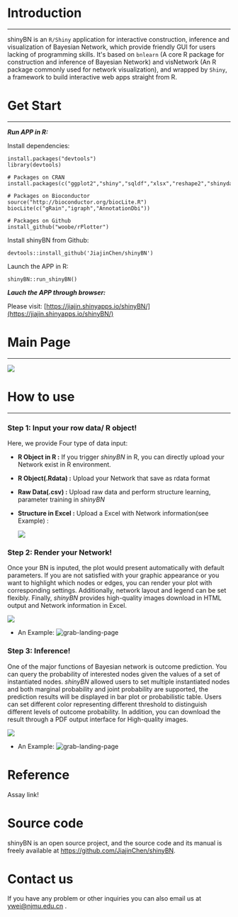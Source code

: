 # Introduction
___
shinyBN is an `R/Shiny` application for interactive construction, inference and visualization of Bayesian Network, which provide friendly GUI for users lacking of programming skills. It's based on `bnlearn` (A core R package for construction and inference of Bayesian Network) and visNetwork  (An R package commonly used for network visualization), and wrapped by `Shiny`, a framework to build interactive web apps straight from R. 

# Get Start
___
***Run APP in R:***

Install dependencies:
```{r,eval = FALSE}
install.packages("devtools")
library(devtools)

# Packages on CRAN
install.packages(c("ggplot2","shiny","sqldf","xlsx","reshape2","shinydashboard","DT","bnlearn","ggsci","shinyjqui","shinydashboardPlus","visNetwork","knitr"))

# Packages on Bioconductor
source("http://bioconductor.org/biocLite.R")
biocLite(c("gRain","igraph","AnnotationDbi"))

# Packages on Github
install_github("woobe/rPlotter")
```

Install shinyBN from Github:
```{r,eval = FALSE}
devtools::install_github('JiajinChen/shinyBN')
```

Launch the APP in R:
```{r,eval = FALSE}
shinyBN::run_shinyBN()
```


***Lauch the APP through browser:***

Please visit: [https://jiajin.shinyapps.io/shinyBN/](https://jiajin.shinyapps.io/shinyBN/)

# Main Page
___

<img src="https://github.com/JiajinChen/shinyBN/blob/master/inst/images/Main%20Page.png?raw=true"/>


# How to use
___
### **Step 1: Input your row data/ R object!**

Here, we provide Four type of data input:
+ **R Object in R :** If you trigger *shinyBN* in R, you can directly upload your Network exist in R environment.
+ **R Object(.Rdata) :** Upload your Network that save as rdata format
+ **Raw Data(.csv) :** Upload raw data and perform structure learning, parameter training in *shinyBN*
+ **Structure in Excel :** Upload a Excel with Network information(see Example) :

  <img src="https://github.com/JiajinChen/shinyBN/blob/master/inst/images/Input.png?raw=true"/>
   
### **Step 2: Render your Network!**

Once your BN is inputed, the plot would present automatically with default parameters. If you are not satisfied with your graphic appearance or you want to highlight which nodes or edges, you can render your plot with corresponding settings. Additionally, network layout and legend can be set flexibly. Finally, *shinyBN* provides high-quality images download in HTML output and Network information in Excel.


  <img src="https://github.com/JiajinChen/shinyBN/blob/master/inst/images/Render.png?raw=true"/>
  
  + An Example:
  ![grab-landing-page](https://github.com/JiajinChen/shinyBN/blob/master/inst/GIF/Render1280.gif?v=9ad8eed7)
  
### **Step 3: Inference!**

One of the major functions of Bayesian network is outcome prediction. You can query the probability of interested nodes given the values of a set of instantiated nodes. *shinyBN* allowed users to set multiple instantiated nodes and both marginal probability and joint probability are supported, the prediction results will be displayed in bar plot or probabilistic table. Users can set different color representing different threshold to distinguish different levels of outcome probability. In addition, you can download the result through a PDF output interface for High-quality images.


  <img src="https://github.com/JiajinChen/shinyBN/blob/master/inst/images/Inference.png?raw=true"/>
  
  + An Example:
  ![grab-landing-page](https://github.com/JiajinChen/shinyBN/blob/master/inst/GIF/Inference1280.gif?v=9ad8eed7)

# Reference
Assay link!

# Source code

shinyBN is an open source project, and the source code and its manual is freely available at https://github.com/JiajinChen/shinyBN.

# Contact us

If you have any problem or other inquiries you can also email us at ywei@njmu.edu.cn .
